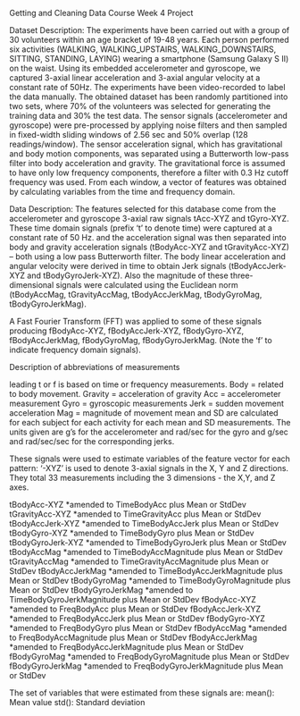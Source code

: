 Getting and Cleaning Data Course Week 4 Project

Dataset Description:
The experiments have been carried out with a group of 30 volunteers within an age bracket of 19-48 years. Each person performed six activities (WALKING, WALKING_UPSTAIRS, WALKING_DOWNSTAIRS, SITTING, STANDING, LAYING) wearing a smartphone (Samsung Galaxy S II) on the waist. Using its embedded accelerometer and gyroscope, we captured 3-axial linear acceleration and 3-axial angular velocity at a constant rate of 50Hz. The experiments have been video-recorded to label the data manually. The obtained dataset has been randomly partitioned into two sets, where 70% of the volunteers was selected for generating the training data and 30% the test data. 
The sensor signals (accelerometer and gyroscope) were pre-processed by applying noise filters and then sampled in fixed-width sliding windows of 2.56 sec and 50% overlap (128 readings/window). The sensor acceleration signal, which has gravitational and body motion components, was separated using a Butterworth low-pass filter into body acceleration and gravity. The gravitational force is assumed to have only low frequency components, therefore a filter with 0.3 Hz cutoff frequency was used. From each window, a vector of features was obtained by calculating variables from the time and frequency domain.

Data Description:
The features selected for this database come from the accelerometer and gyroscope 3-axial raw signals tAcc-XYZ and tGyro-XYZ. These time domain signals (prefix ‘t’ to denote time) were captured at a constant rate of 50 Hz. and the acceleration signal was then separated into body and gravity acceleration signals (tBodyAcc-XYZ and tGravityAcc-XYZ) – both using a low pass Butterworth filter.
The body linear acceleration and angular velocity were derived in time to obtain Jerk signals (tBodyAccJerk-XYZ and tBodyGyroJerk-XYZ). Also the magnitude of these three-dimensional signals were calculated using the Euclidean norm (tBodyAccMag, tGravityAccMag, tBodyAccJerkMag, tBodyGyroMag, tBodyGyroJerkMag).

A Fast Fourier Transform (FFT) was applied to some of these signals producing fBodyAcc-XYZ, fBodyAccJerk-XYZ, fBodyGyro-XYZ, fBodyAccJerkMag, fBodyGyroMag, fBodyGyroJerkMag. (Note the ‘f’ to indicate frequency domain signals).

Description of abbreviations of measurements

leading t or f is based on time or frequency measurements.
Body = related to body movement.
Gravity = acceleration of gravity
Acc = accelerometer measurement
Gyro = gyroscopic measurements
Jerk = sudden movement acceleration
Mag = magnitude of movement
mean and SD are calculated for each subject for each activity for each mean and SD measurements.
The units given are g’s for the accelerometer and rad/sec for the gyro and g/sec and rad/sec/sec for the corresponding jerks.

These signals were used to estimate variables of the feature vector for each pattern:
‘-XYZ’ is used to denote 3-axial signals in the X, Y and Z directions. They total 33 measurements including the 3 dimensions - the X,Y, and Z axes.

tBodyAcc-XYZ
  *amended to TimeBodyAcc plus Mean or StdDev
tGravityAcc-XYZ
  *amended to TimeGravityAcc plus Mean or StdDev
tBodyAccJerk-XYZ
  *amended to TimeBodyAccJerk plus Mean or StdDev
tBodyGyro-XYZ
  *amended to TimeBodyGyro plus Mean or StdDev
tBodyGyroJerk-XYZ
  *amended to TimeBodyGyroJerk plus Mean or StdDev
tBodyAccMag
  *amended to TimeBodyAccMagnitude plus Mean or StdDev
tGravityAccMag
  *amended to TimeGravityAccMagnitude plus Mean or StdDev
tBodyAccJerkMag
  *amended to TimeBodyAccJerkMagnitude plus Mean or StdDev
tBodyGyroMag
  *amended to TimeBodyGyroMagnitude plus Mean or StdDev
tBodyGyroJerkMag
  *amended to TimeBodyGyroJerkMagnitude plus Mean or StdDev
fBodyAcc-XYZ
  *amended to FreqBodyAcc plus Mean or StdDev
fBodyAccJerk-XYZ
  *amended to FreqBodyAccJerk plus Mean or StdDev
fBodyGyro-XYZ
  *amended to FreqBodyGyro plus Mean or StdDev
fBodyAccMag
  *amended to FreqBodyAccMagnitude plus Mean or StdDev
fBodyAccJerkMag
  *amended to FreqBodyAccJerkMagnitude plus Mean or StdDev
fBodyGyroMag
  *amended to FreqBodyGyroMagnitude plus Mean or StdDev
fBodyGyroJerkMag
  *amended to FreqBodyGyroJerkMagnitude plus Mean or StdDev

The set of variables that were estimated from these signals are:
mean(): Mean value
std(): Standard deviation
